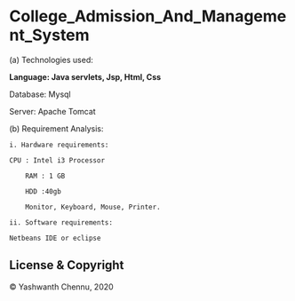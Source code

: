 # College_Admission_And_Management_System


 (a) Technologies used:

**Language: Java servlets, Jsp, Html, Css**


  Database: Mysql
  
  
  Server: Apache Tomcat
  
  
 (b) Requirement Analysis:
 
 
	i. Hardware requirements:
		
	CPU : Intel i3 Processor 
	
      	RAM : 1 GB 
	
      	HDD :40gb
	
      	Monitor, Keyboard, Mouse, Printer.
	
	ii. Software requirements:
	
	Netbeans IDE or eclipse
      
## License & Copyright
© Yashwanth Chennu, 2020
 

